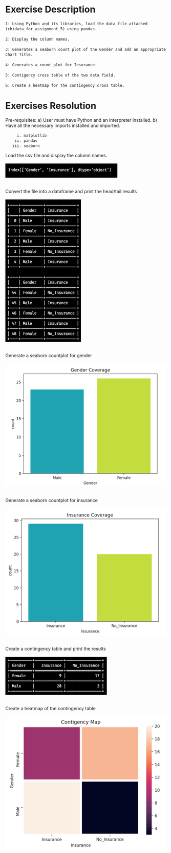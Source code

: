 # Exercise Description
    1: Using Python and its libraries, load the data file attached (chidata_for_assignment_5) using pandas.

    2: Display the column names.

    3: Generates a seaborn count plot of the Gender and add an appropriate Chart Title.

    4: Generates a count plot for Insurance.

    5: Contigency cross table of the two data field.

    6: Create a heatmap for the contingency cross table.
    
 
 # Exercises Resolution
 
 Pre-requisites:
  a) User must have Python and an interpreter installed.
  b) Have all the necessary imports installed and imported.
    
         i. matplotlib
        ii. pandas
       iii. seaborn
       
 Load the csv file and display the column names.
 <br />
 <br />
 ![Column names](https://github.com/Jomondi/MachineLearningProject/blob/main/Images/Column%20Names.png)
 <br />
 <br />
 
 Convert the file into a dataframe and print the head/tail results
 <br />
 <br />
 ![Dataframe Head and Tail](https://github.com/Jomondi/MachineLearningProject/blob/main/Images/Dataframe%20Head_Tail.png)
 <br />
 <br />
 
 Generate a seaborn countplot for gender
 <br />
 <br />
 ![Gender Countplot](https://github.com/Jomondi/MachineLearningProject/blob/main/Images/Gender%20Countplot.png)
 <br />
 <br />
 
 Generate a seaborn countplot for insurance
 <br />
 <br />
 ![Insurance Countplot](https://github.com/Jomondi/MachineLearningProject/blob/main/Images/Insurance%20Countplot.png)
 <br />
 <br />
 
 Create a contingency table and print the results
 <br />
 <br />
 ![Contingency Table](https://github.com/Jomondi/MachineLearningProject/blob/main/Images/Contingency%20Table.png)
 <br />
 <br />
 
 Create a heatmap of the contingency table
 <br />
 <br />
 ![Contingency Heatmap](https://github.com/Jomondi/MachineLearningProject/blob/main/Images/Contingecy%20Heatmap.png)
